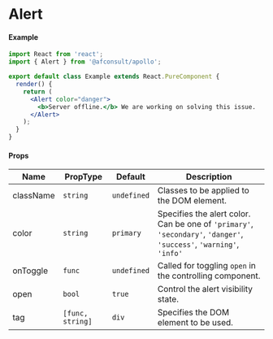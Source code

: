 # Alert

#### Example
``` jsx
import React from 'react';
import { Alert } from '@afconsult/apollo';

export default class Example extends React.PureComponent {
  render() {
    return (
      <Alert color="danger">
        <b>Server offline.</b> We are working on solving this issue.
      </Alert>
    );
  }
}
```
  
  #### Props
| Name      | PropType | Default      | Description |
|-----------|----------|--------------|-------------|
| className | `string` | `undefined`  | Classes to be applied to the DOM element. |
| color     | `string` | `primary`    | Specifies the alert color. Can be one of `'primary'`, `'secondary'`, `'danger'`, `'success'`, `'warning'`, `'info'` |
| onToggle  | `func`   | `undefined`  | Called for toggling `open` in the controlling component. |
| open      | `bool`   | `true`       | Control the alert visibility state. |
| tag       | `[func, string]`| `div` | Specifies the DOM element to be used. |
